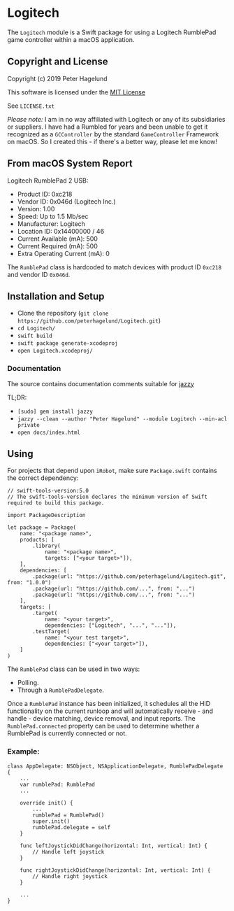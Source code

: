 # Logitech

The `Logitech` module is a Swift package for using a Logitech RumblePad game controller within a macOS application.

## Copyright and License

Copyright (c) 2019 Peter Hagelund

This software is licensed under the [MIT License](https://en.wikipedia.org/wiki/MIT_License)

See `LICENSE.txt`

_Please note:_ I am in no way affiliated with Logitech or any of its subsidiaries or suppliers. I have had a Rumbled for years and been unable
to get it recognized as a `GCController` by the standard `GameController` Framework on macOS. So I created this - if there's a better way,
please let me know!

## From macOS System Report

Logitech RumblePad 2 USB:

- Product ID: 0xc218
- Vendor ID: 0x046d  (Logitech Inc.)
- Version:	 1.00
- Speed: Up to 1.5 Mb/sec
- Manufacturer: Logitech
- Location ID: 0x14400000 / 46
- Current Available (mA): 500
- Current Required (mA): 500
- Extra Operating Current (mA): 0

The `RumblePad` class is hardcoded to match devices with product ID `0xc218` and vendor ID `0x046d`.

## Installation and Setup

* Clone the repository (`git clone https://github.com/peterhagelund/Logitech.git`)
* `cd Logitech/`
* `swift build`
* `swift package generate-xcodeproj`
* `open Logitech.xcodeproj/`

### Documentation

The source contains documentation comments suitable for [jazzy](https://github.com/realm/jazzy)

TL;DR:
* `[sudo] gem install jazzy`
* `jazzy --clean --author "Peter Hagelund" --module Logitech --min-acl private`
* `open docs/index.html`

## Using

For projects that depend upon `iRobot`, make sure `Package.swift` contains the correct dependency:

    // swift-tools-version:5.0
    // The swift-tools-version declares the minimum version of Swift required to build this package.

    import PackageDescription

    let package = Package(
        name: "<package name>",
        products: [
            .library(
                name: "<package name>",
                targets: ["<your target>"]),
        ],
        dependencies: [
            .package(url: "https://github.com/peterhagelund/Logitech.git", from: "1.0.0")
            .package(url: "https://github.com/...", from: "...")
            .package(url: "https://github.com/...", from: "...")
        ],
        targets: [
            .target(
                name: "<your target>",
                dependencies: ["Logitech", "...", "..."]),
            .testTarget(
                name: "<your test target>",
                dependencies: ["<your target>"]),
        ]
    )

The `RumblePad` class can be used in two ways:

- Polling.
- Through a `RumblePadDelegate`.

Once a `RumblePad` instance has been initialized, it schedules all the HID functionality on the current runloop and will automatically receive - and handle - device matching, device removal, and input reports.
The `RumblePad.connected` property can be used to determine whether a RumblePad is currently connected or not.

### Example:


    class AppDelegate: NSObject, NSApplicationDelegate, RumblePadDelegate {
        ...
        var rumblePad: RumblePad
        ...
        
        override init() {
            ...
            rumblePad = RumblePad()
            super.init()
            rumblePad.delegate = self
        }
        
        func leftJoystickDidChange(horizontal: Int, vertical: Int) {
            // Handle left joystick
        }
        
        func rightJoystickDidChange(horizontal: Int, vertical: Int) {
            // Handle right joystick
        }
        
        ...
    }
